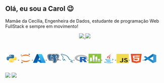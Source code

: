 ## Olá, eu sou a Carol 😉

Mamãe da Cecília, Engenheira de Dados, estudante de programação Web FullStack e sempre em movimento!

<div align="center">
  <a href="https://github.com/carolmoraescruz">
  <img height="150em" src="https://github-readme-stats.vercel.app/api?username=carolmoraescruz&show_icons=true&theme=nord&include_all_commits=true&count_private=true"/>
  <img height="150em" src="https://github-readme-stats.vercel.app/api/top-langs/?username=carolmoraescruz&layout=compact&langs_count=7&theme=nord"/>

##
    
</div>
<div style="display: inline_block"><br>
  <img align="center" alt="Python"     height="30" width="40" src="https://github.com/devicons/devicon/blob/master/icons/python/python-original.svg">
  <img align="center" alt="Jupyter"    height="30" width="40" src="https://github.com/devicons/devicon/blob/master/icons/jupyter/jupyter-original.svg">
  <img align="center" alt="Azure"      height="30" width="40" src="https://github.com/devicons/devicon/blob/master/icons/azure/azure-original.svg">
  <img align="center" alt="PostgreSQL" height="30" width="40" src="https://github.com/devicons/devicon/blob/master/icons/postgresql/postgresql-original.svg">
  <img align="center" alt="MySQL"      height="30" width="40" src="https://github.com/devicons/devicon/blob/master/icons/mysql/mysql-original.svg">
  <img align="center" alt="R"          height="30" width="40" src="https://github.com/devicons/devicon/blob/master/icons/r/r-original.svg">
  <img align="center" alt="Minitab"    height="30" width="40" src="https://github.com/devicons/devicon/blob/master/icons/minitab/minitab-original.svg">
  <img align="center" alt="Java"       height="30" width="40" src="https://github.com/devicons/devicon/blob/master/icons/java/java-original.svg">
  <img align="center" alt="Javascript" height="30" width="40" src="https://github.com/devicons/devicon/blob/master/icons/javascript/javascript-original.svg">
  <img align="center" alt="HTML"       height="30" width="40" src="https://github.com/devicons/devicon/blob/master/icons/html5/html5-original.svg">
  <img align="center" alt="VS Code"    height="30" width="40" src="https://github.com/devicons/devicon/blob/master/icons/vscode/vscode-original.svg">
</div>
  
##
  
<div> 
  <a href = "mailto:carolmoraescruz@gmail.com"><img src="https://img.shields.io/badge/-Gmail-%23333?style=for-the-badge&logo=gmail&logoColor=white" target="_blank"></a>
  <a href = "https://www.linkedin.com/in/caroline-moraes-da-cruz/" target="_blank"><img src="https://img.shields.io/badge/-LinkedIn-%230077B5?style=for-the-badge&logo=linkedin&logoColor=white" target="_blank"></a> 
 
</div>  
